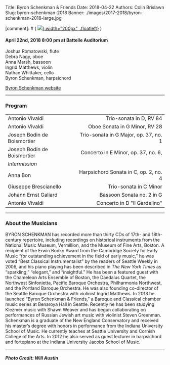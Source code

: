 Title: Byron Schenkman & Friends
Date: 2018-04-22
Authors: Colin Brislawn
Slug: byron-schenkman-2018
Banner: ./images/2017-2018/byron-schenkman-2018-large.jpg

[comment]: # ( [![ ]({filename}/images/2017-2018/YoungArtists400.jpg){:width="200px", .floatleft}]({filename}./ByronSchenkman.md) )


#### April 22nd, 2018 8:00 pm at Battelle Auditorium

Joshua Romatowski, flute <br>
Debra Nagy, oboe <br>
Anna Marsh, bassoon <br>
Ingrid Matthews, violin <br>
Nathan Whittaker, cello <br>
Byron Schenkman, harpsichord


[Byron Schenkman website](http://byronschenkman.com/series/)


---

### Program

|                              |                                       |
|------------------------------|--------------------------------------:|
| Antonio Vivaldi              | Trio-sonata in D, RV 84               |
| Antonio Vivaldi              | Oboe Sonata in G Minor, RV 28         |
| Joseph Bodin de Boismortier  | Trio-sonata in G Major, op. 37, no. 1 |
| Joseph Bodin de Boismortier  | Concerto in E Minor, op. 37, no. 6,   |
| *Intermission*                 |                                       |
| Anna Bon                     | Harpsichord Sonata in C, op. 2, no. 4 |
| Giuseppe Brescianello        | Trio-sonata in C Minor                |
| Johann Ernst Galiard         | Bassoon Sonata no. 2 in G             |
| Antonio Vivaldi              | Concerto in D "Il Gardelino"          |

---

### About the Musicians

BYRON SCHENKMAN has recorded more than thirty CDs of 17th- and 18th-century repertoire, including recordings on historical instruments from the National Music Museum, Vermillion, and the Museum of Fine Arts, Boston. A recipient of the Erwin Bodky Award from the Cambridge Society for Early Music “for outstanding achievement in the field of early music,” he was voted “Best Classical Instrumentalist” by the readers of Seattle Weekly in 2006, and his piano playing has been described in _The New York Times_ as “sparkling,” “elegant,” and “insightful.” He has been a featured guest with the Chameleon Arts Ensemble of Boston, the Daedalus Quartet, the Northwest Sinfonietta, Pacific Baroque Orchestra, Philharmonia Northwest, and the Portland Baroque Orchestra. He was also founding co-director of the Seattle Baroque Orchestra with violinist Ingrid Matthews. In 2013 he launched “Byron Schenkman & Friends,” a Baroque and Classical chamber music series at Benaroya Hall in Seattle. Recently he has been studying Klezmer music with Shawn Weaver and has begun collaborating on performances of Russian Jewish art music with violinist Steven Greenman. Schenkman is a graduate of the New England Conservatory and received his master’s degree with honors in performance from the Indiana University School of Music. He currently teaches at Seattle University and Cornish College of the Arts. In 2012 he also served as guest lecturer in harpsichord and fortepiano at the Indiana University Jacobs School of Music.



---

##### Photo Credit: Will Austin
